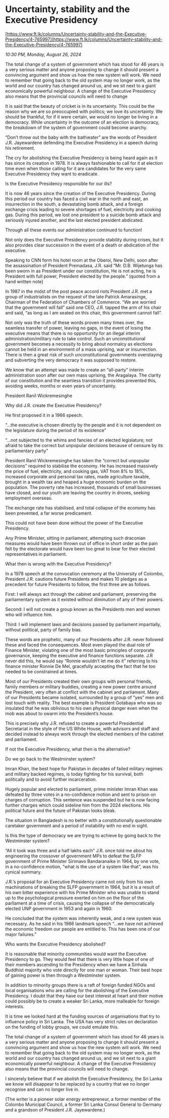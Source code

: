 # Uncertainty, stability and the Executive Presidency

[https://www.ft.lk/columns/Uncertainty-stability-and-the-Executive-Presidency/4-765997](https://www.ft.lk/columns/Uncertainty-stability-and-the-Executive-Presidency/4-765997)

*10:30 PM, Monday, August 26, 2024*

The total change of a system of government which has stood for 46 years is a very serious matter and anyone proposing to change it should present a convincing argument and show us how the new system will work. We need to remember that going back to the old system may no longer work, as the world and our country has changed around us, and we sit next to a giant economically powerful neighbour. A change of the Executive Presidency also means that the provincial councils will need to change

It is said that the beauty of cricket is in its uncertainty. This could be the reason why we are so preoccupied with politics; we love its uncertainty. We should be thankful, for if it were certain, we would no longer be living in a democracy. While uncertainty in the outcome of an election is democracy, the breakdown of the system of government could become anarchy.

“Don’t throw out the baby with the bathwater” are the words of President J.R. Jayewardene defending the Executive Presidency in a speech during his retirement.

The cry for abolishing the Executive Presidency is being heard again as it has since its creation in 1978. It is always fashionable to call for it at election time even when those calling for it are candidates for the very same Executive Presidency they want to eradicate.

Is the Executive Presidency responsible for our ills?

It is now 46 years since the creation of the Executive Presidency. During this period our country has faced a civil war in the north and east, an insurrection in the south, a devastating bomb attack, and a foreign exchange crisis leading to severe shortages of fuel, electricity and cooking gas. During this period, we lost one president to a suicide bomb attack and seriously injured another, and the last elected president abdicated.

Through all these events our administration continued to function!

Not only does the Executive Presidency provide stability during crises, but it also provides clear succession in the event of a death or abdication of the executive.

Speaking to CNN form his hotel room at the Oberoi, New Delhi, soon after the assassination of President Premadasa, J.R. said “Mr. D.B. Wijetunga has been sworn in as President under our constitution, He is not acting, he is President with full power, President elected by the people.” (quoted from a hand written note)

In 1987 in the midst of the post peace accord riots President J.R. met a group of industrialists on the request of the late Patrick Amarasinge, Chairman of the Federation of Chambers of Commerce. “We are worried that the government will fall” said one CEO, J.R. tapped the arm of his chair and said, “as long as I am seated on this chair, this government cannot fall”.

Not only was the truth of these words proven many times over, the seamless transfer of power, leaving no gaps, in the event of losing the executive means that there is no opportunity for an illegal interim administration/military rule to take control. Such an unconstitutional government becomes a necessity to bring about normalcy as elections cannot be held in an environment of a mass uprising, war or insurrection. There is then a great risk of such unconstitutional governments overstaying and subverting the very democracy it was supposed to restore.

We know that an attempt was made to create an “all-party” interim administration soon after our own mass uprising, the Aragalaya. The clarity of our constitution and the seamless transition it provides prevented this, avoiding weeks, months or even years of uncertainty.

President Ranil Wickremesinghe

Why did J.R. create the Executive Presidency?

He first proposed it in a 1966 speech.

“…the executive is chosen directly by the people and it is not dependent on the legislature during the period of its existence”

“…not subjected to the whims and fancies of an elected legislature; not afraid to take the correct but unpopular decisions because of censure by its parliamentary party”

President Ranil Wickremesinghe has taken the “correct but unpopular decisions” required to stabilise the economy. He has increased massively the price of fuel, electricity, and cooking gas, VAT from 8% to 18%, increased corporate and personal tax rates, made agriculture taxable, brought in a wealth tax and heaped a huge economic burden on the population. The poverty rate has increased, thousands of small businesses have closed, and our youth are leaving the country in droves, seeking employment overseas.

The exchange rate has stabilised, and total collapse of the economy has been prevented, a far worse predicament.

This could not have been done without the power of the Executive Presidency.

Any Prime Minister, sitting in parliament, attempting such draconian measures would have been thrown out of office in short order as the pain felt by the electorate would have been too great to bear for their elected representatives in parliament.

What then is wrong with the Executive Presidency?

In a 1978 speech at the convocation ceremony at the University of Colombo, President J.R. cautions future Presidents and makes 10 pledges as a precedent for future Presidents to follow, the first three are as follows.

First:  I will always act through the cabinet and parliament, preserving the parliamentary system as it existed without diminution of any of their powers.

Second: I will not create a group known as the Presidents men and women who will influence him.

Third:  I will implement laws and decisions passed by parliament impartially, without political, party of family bias.

These words are prophetic, many of our Presidents after J.R. never followed these and faced the consequences. Most even played the dual role of Finance Minister, violating one of the most basic principles of corporate governance, keeping the executive and finance functions separate. J.R never did this, he would say “Ronnie wouldn’t let me do it” referring to his finance minister Ronnie De Mel, gracefully accepting the fact that he too needed to be constrained at times.

Most of our Presidents created their own groups with personal friends, family members or military buddies, creating a new power centre around the President, very often at conflict with the cabinet and parliament. Many of our Presidents became isolated, surrounded by a group of “yes” men and lost touch with reality. The best example is President Gotabaya who was so insulated that he was oblivious to his own physical danger even when the mob was about to swarm into the President’s house.

This is precisely why J.R. refused to create a powerful Presidential Secretariat in the style of the US White House, with advisors and staff and decided instead to always work through the elected members of the cabinet and parliament.

If not the Executive Presidency, what then is the alternative?

Do we go back to the Westminster system?

Imran Khan, the best hope for Pakistan in decades of failed military regimes and military backed regimes, is today fighting for his survival, both politically and to avoid further incarceration.

Hugely popular and elected to parliament, prime minister Imran Khan was defeated by three votes in a no-confidence motion and sent to prison on charges of corruption. This sentence was suspended but he is now facing further charges which could sideline him from the 2024 elections. His political future and the future of Pakistan looks bleak.

The situation in Bangladesh is no better with a constitutionally questionable caretaker government and a period of instability with no end in sight.

Is this the type of democracy we are trying to achieve by going back to the Westminster system?

“All it took was three and a half lakhs each” J.R. once told me about his engineering the crossover of government MPs to defeat the SLFP government of Prime Minister Sirimavo Bandaranaike in 1964, by one vote, in a no-confidence motion, “what is the use of a system like that”, was his cynical summary.

J.R.’s proposal for an Executive Presidency came not only from his own machinations of breaking the SLFP government in 1964, but it is a result of his own bitter experience with his Prime Minister who was unable to stand up to the psychological pressure exerted on him on the floor of the parliament at a time of crisis, causing the collapse of the democratically elected UNP government in 1953 and again in 1960.

He concluded that the system was inherently weak, and a new system was necessary. As he said in his 1966 landmark speech “…we have not achieved the economic freedom our people are entitled to. This has been one of our major failures.”

Who wants the Executive Presidency abolished?

It is reasonable that minority communities would want the Executive Presidency to go. They would feel that there is very little hope of one of their members ascending to the Presidency when we have a Sinhala Buddhist majority who vote directly for one man or woman. Their best hope of gaining power is then through a Westminster system.

In addition to minority groups there is a raft of foreign funded NGOs and local organisations who are calling for the abolishing of the Executive Presidency. I doubt that they have our best interest at heart and their motive could possibly be to create a weaker Sri Lanka, more malleable for foreign interests.

It is time we looked hard at the funding sources of organisations that try to influence policy in Sri Lanka. The USA has very strict rules on declaration on the funding of lobby groups, we could emulate this.

The total change of a system of government which has stood for 46 years is a very serious matter and anyone proposing to change it should present a convincing argument and show us how the new system will work. We need to remember that going back to the old system may no longer work, as the world and our country has changed around us, and we sit next to a giant economically powerful neighbour. A change of the Executive Presidency also means that the provincial councils will need to change.

I sincerely believe that if we abolish the Executive Presidency, the Sri Lanka we know will disappear to be replaced by a country that we no longer recognise and can no longer live in.

(The writer is a pioneer solar energy entrepreneur, a former member of the Colombo Municipal Council, a former Sri Lanka Consul General to Germany and a grandson of President J.R. Jayewardene.)

